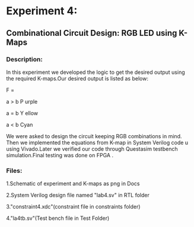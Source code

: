 # Experiment 4:
## Combinational Circuit Design: RGB  LED using K-Maps
### Description:
In this experiment we developed the logic to get the desired output using   the required K-maps.Our desired output is listed as below:

F =

a > b P urple

a = b Y ellow

a < b Cyan

We were asked to design the circuit keeping RGB combinations in mind. Then we implemented the equations from K-map in System Verilog code u
using Vivado.Later we verified our code through Questasim testbench simulation.Final testing was done on FPGA .

### Files:
1.Schematic of experiment and K-maps as png in Docs 

2.System Verilog design file named "lab4.sv" in RTL folder

3."constraint4.xdc"(constraint file in constraints folder)

4."la4tb.sv"(Test bench file in Test Folder)
